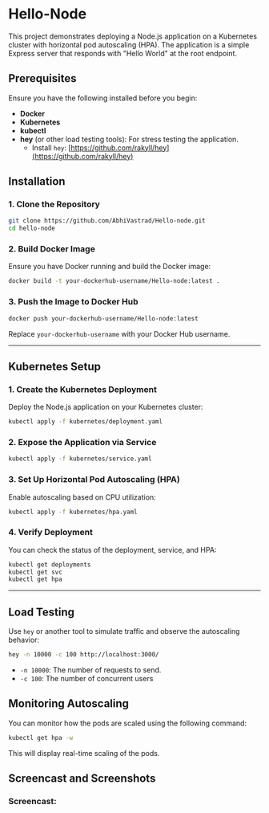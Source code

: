 # Hello-Node
This project demonstrates deploying a Node.js application on a Kubernetes cluster with horizontal pod autoscaling (HPA). The application is a simple Express server that responds with "Hello World" at the root endpoint.

## Prerequisites

Ensure you have the following installed before you begin:

- **Docker**
- **Kubernetes**
- **kubectl**
- **hey** (or other load testing tools): For stress testing the application.
  - Install `hey`: [https://github.com/rakyll/hey](https://github.com/rakyll/hey)

## Installation

### 1. Clone the Repository

```bash
git clone https://github.com/AbhiVastrad/Hello-node.git
cd hello-node
```

### 2. Build Docker Image

Ensure you have Docker running and build the Docker image:

```bash
docker build -t your-dockerhub-username/Hello-node:latest .
```

### 3. Push the Image to Docker Hub

```bash
docker push your-dockerhub-username/Hello-node:latest
```

Replace `your-dockerhub-username` with your Docker Hub username.

---

## Kubernetes Setup

### 1. Create the Kubernetes Deployment

Deploy the Node.js application on your Kubernetes cluster:

```bash
kubectl apply -f kubernetes/deployment.yaml
```

### 2. Expose the Application via Service

```bash
kubectl apply -f kubernetes/service.yaml
```

### 3. Set Up Horizontal Pod Autoscaling (HPA)

Enable autoscaling based on CPU utilization:

```bash
kubectl apply -f kubernetes/hpa.yaml
```

### 4. Verify Deployment

You can check the status of the deployment, service, and HPA:

```bash
kubectl get deployments
kubectl get svc
kubectl get hpa
```

---

## Load Testing

Use `hey` or another tool to simulate traffic and observe the autoscaling behavior:

```bash
hey -n 10000 -c 100 http://localhost:3000/
```

- `-n 10000`: The number of requests to send.
- `-c 100`: The number of concurrent users

## Monitoring Autoscaling

You can monitor how the pods are scaled using the following command:

```bash
kubectl get hpa -w
```

This will display real-time scaling of the pods.

## Screencast and Screenshots

### Screencast:
